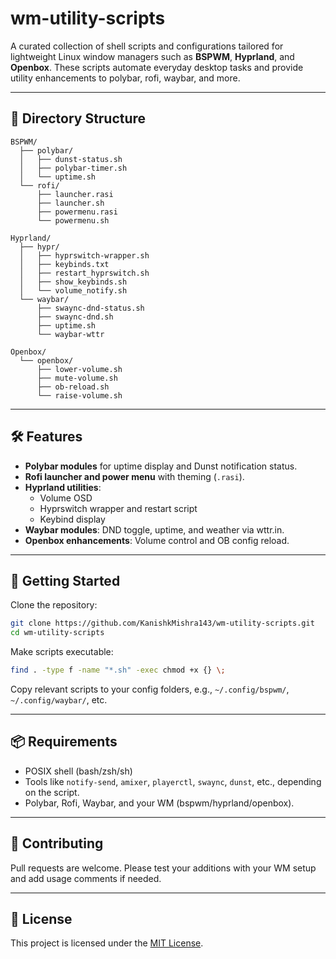 # wm-utility-scripts

A curated collection of shell scripts and configurations tailored for lightweight Linux window managers such as **BSPWM**, **Hyprland**, and **Openbox**. These scripts automate everyday desktop tasks and provide utility enhancements to polybar, rofi, waybar, and more.

---

## 📁 Directory Structure

```plaintext
BSPWM/
  ├── polybar/
  │   ├── dunst-status.sh
  │   ├── polybar-timer.sh
  │   └── uptime.sh
  └── rofi/
      ├── launcher.rasi
      ├── launcher.sh
      ├── powermenu.rasi
      └── powermenu.sh

Hyprland/
  ├── hypr/
  │   ├── hyprswitch-wrapper.sh
  │   ├── keybinds.txt
  │   ├── restart_hyprswitch.sh
  │   ├── show_keybinds.sh
  │   └── volume_notify.sh
  └── waybar/
      ├── swaync-dnd-status.sh
      ├── swaync-dnd.sh
      ├── uptime.sh
      └── waybar-wttr

Openbox/
  └── openbox/
      ├── lower-volume.sh
      ├── mute-volume.sh
      ├── ob-reload.sh
      └── raise-volume.sh
```

---

## 🛠️ Features

- **Polybar modules** for uptime display and Dunst notification status.
- **Rofi launcher and power menu** with theming (`.rasi`).
- **Hyprland utilities**:
  - Volume OSD
  - Hyprswitch wrapper and restart script
  - Keybind display
- **Waybar modules**: DND toggle, uptime, and weather via wttr.in.
- **Openbox enhancements**: Volume control and OB config reload.

---

## 🚀 Getting Started

Clone the repository:

```bash
git clone https://github.com/KanishkMishra143/wm-utility-scripts.git
cd wm-utility-scripts
```

Make scripts executable:

```bash
find . -type f -name "*.sh" -exec chmod +x {} \;
```

Copy relevant scripts to your config folders, e.g., `~/.config/bspwm/`, `~/.config/waybar/`, etc.

---

## 📦 Requirements

- POSIX shell (bash/zsh/sh)
- Tools like `notify-send`, `amixer`, `playerctl`, `swaync`, `dunst`, etc., depending on the script.
- Polybar, Rofi, Waybar, and your WM (bspwm/hyprland/openbox).

---

## 🤝 Contributing

Pull requests are welcome. Please test your additions with your WM setup and add usage comments if needed.

---

## 📄 License

This project is licensed under the [MIT License](./LICENSE).
